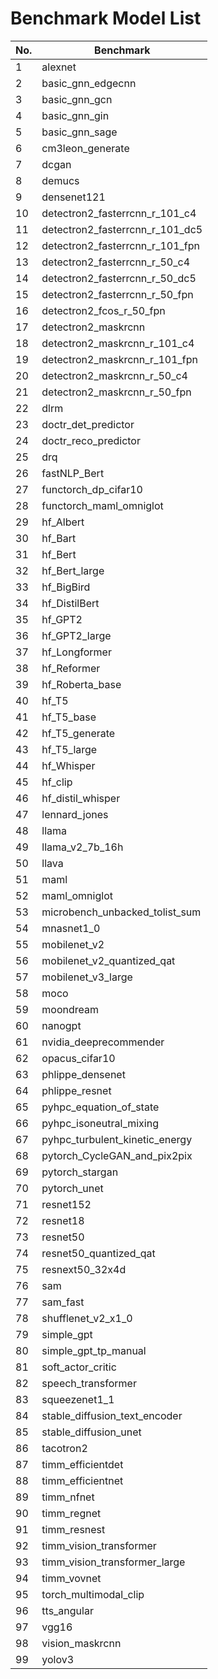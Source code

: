 # Benchmark Model List

| No. | Benchmark |
|-----|-----------|
| 1 | alexnet | 
| 2 | basic_gnn_edgecnn | 
| 3 | basic_gnn_gcn | 
| 4 | basic_gnn_gin | 
| 5 | basic_gnn_sage | 
| 6 | cm3leon_generate | 
| 7 | dcgan | 
| 8 | demucs | 
| 9 | densenet121 | 
| 10 | detectron2_fasterrcnn_r_101_c4 | 
| 11 | detectron2_fasterrcnn_r_101_dc5 | 
| 12 | detectron2_fasterrcnn_r_101_fpn | 
| 13 | detectron2_fasterrcnn_r_50_c4 | 
| 14 | detectron2_fasterrcnn_r_50_dc5 | 
| 15 | detectron2_fasterrcnn_r_50_fpn | 
| 16 | detectron2_fcos_r_50_fpn | 
| 17 | detectron2_maskrcnn | 
| 18 | detectron2_maskrcnn_r_101_c4 | 
| 19 | detectron2_maskrcnn_r_101_fpn | 
| 20 | detectron2_maskrcnn_r_50_c4 | 
| 21 | detectron2_maskrcnn_r_50_fpn | 
| 22 | dlrm | 
| 23 | doctr_det_predictor | 
| 24 | doctr_reco_predictor | 
| 25 | drq | 
| 26 | fastNLP_Bert | 
| 27 | functorch_dp_cifar10 | 
| 28 | functorch_maml_omniglot | 
| 29 | hf_Albert | 
| 30 | hf_Bart | 
| 31 | hf_Bert | 
| 32 | hf_Bert_large | 
| 33 | hf_BigBird | 
| 34 | hf_DistilBert | 
| 35 | hf_GPT2 | 
| 36 | hf_GPT2_large | 
| 37 | hf_Longformer | 
| 38 | hf_Reformer | 
| 39 | hf_Roberta_base | 
| 40 | hf_T5 | 
| 41 | hf_T5_base | 
| 42 | hf_T5_generate | 
| 43 | hf_T5_large | 
| 44 | hf_Whisper | 
| 45 | hf_clip | 
| 46 | hf_distil_whisper | 
| 47 | lennard_jones | 
| 48 | llama | 
| 49 | llama_v2_7b_16h | 
| 50 | llava | 
| 51 | maml | 
| 52 | maml_omniglot | 
| 53 | microbench_unbacked_tolist_sum | 
| 54 | mnasnet1_0 | 
| 55 | mobilenet_v2 | 
| 56 | mobilenet_v2_quantized_qat | 
| 57 | mobilenet_v3_large | 
| 58 | moco | 
| 59 | moondream | 
| 60 | nanogpt | 
| 61 | nvidia_deeprecommender | 
| 62 | opacus_cifar10 | 
| 63 | phlippe_densenet | 
| 64 | phlippe_resnet | 
| 65 | pyhpc_equation_of_state | 
| 66 | pyhpc_isoneutral_mixing | 
| 67 | pyhpc_turbulent_kinetic_energy | 
| 68 | pytorch_CycleGAN_and_pix2pix | 
| 69 | pytorch_stargan | 
| 70 | pytorch_unet | 
| 71 | resnet152 | 
| 72 | resnet18 | 
| 73 | resnet50 | 
| 74 | resnet50_quantized_qat | 
| 75 | resnext50_32x4d | 
| 76 | sam | 
| 77 | sam_fast | 
| 78 | shufflenet_v2_x1_0 | 
| 79 | simple_gpt | 
| 80 | simple_gpt_tp_manual | 
| 81 | soft_actor_critic | 
| 82 | speech_transformer | 
| 83 | squeezenet1_1 | 
| 84 | stable_diffusion_text_encoder | 
| 85 | stable_diffusion_unet | 
| 86 | tacotron2 | 
| 87 | timm_efficientdet | 
| 88 | timm_efficientnet | 
| 89 | timm_nfnet | 
| 90 | timm_regnet | 
| 91 | timm_resnest | 
| 92 | timm_vision_transformer | 
| 93 | timm_vision_transformer_large | 
| 94 | timm_vovnet | 
| 95 | torch_multimodal_clip | 
| 96 | tts_angular | 
| 97 | vgg16 | 
| 98 | vision_maskrcnn | 
| 99 | yolov3 | 
